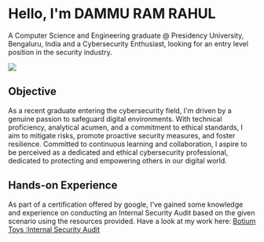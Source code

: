 
<!--- 
👀 I’m interested in ...
- 🌱 I’m currently learning ...
- 💞️ I’m looking to collaborate on ...
- 📫 How to reach me ...
- 😄 Pronouns: ...
- ⚡ Fun fact: ...
--->
# Hello, I'm DAMMU RAM RAHUL
 A Computer Science and Engineering graduate @ Presidency University, Bengaluru, India and a Cybersecurity Enthusiast, looking for an entry level position in the security industry.


<a href="https://www.linkedin.com/in/ram-rahul-dammu-366322212"><img src="https://img.shields.io/badge/-LinkedIn-0072b1?&style=for-the-badge&logo=linkedin&logoColor=white" /></a>

## Objective
As a recent graduate entering the cybersecurity field, I'm driven by a genuine passion to safeguard digital environments. With technical proficiency, analytical acumen, and a commitment to ethical standards, I aim to mitigate risks, promote proactive security measures, and foster resilience. Committed to continuous learning and collaboration, I aspire to be perceived as a dedicated and ethical cybersecurity professional, dedicated to protecting and empowering others in our digital world.

## Hands-on Experience

As part of a certification offered by google, I've gained some knowledge and experience on conducting an Internal Security Audit based on the given scenario using the resources provided.
Have a look at my work here: <a href="https://github.com/rahuld15/Internal-Security-Audit">Botium Toys :Internal Security Audit</a>

<!---
rahuld15/rahuld15 is a ✨ special ✨ repository because its `README.md` (this file) appears on your GitHub profile.
You can click the Preview link to take a look at your changes.
--->
